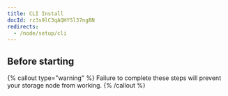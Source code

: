 ```yaml
---
title: CLI Install
docId: rz3s9lC3qAQHYSl37ngBN
redirects:
  - /node/setup/cli
---
```


## Before starting

{% callout type="warning"  %}
Failure to complete these steps will prevent your storage node from working.
{% /callout %}

[](docId:hbCGTv1ZLLR2-kpSaGEXw)

[](docId:y0jltT-HzKPmDefi532sd)

[](docId:owZeAc56KSDnUzDhsBfB8)

[](docId:aT6VAB297OWLd4vqeXxf5)
